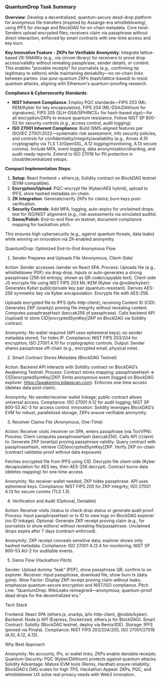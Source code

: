 ### QuantumDrop Task Summary

**Overview**: Develop a decentralized, quantum-secure dead-drop platform for anonymous file transfers (inspired by Assange-era whistleblowing), using IPFS for storage and BlockDAG for on-chain metadata. Core twist: Senders upload encrypted files; receivers claim via passphrase without direct interaction, enforced by smart contracts with one-time access and key burn.

**Key Innovative Feature - ZKPs for Verifiable Anonymity**: Integrate lattice-based ZK-SNARKs (e.g., via circom library) for receivers to prove drop access/validity without revealing passphrase, sender details, or content. This enables "provable receipts" for journalists (e.g., confirming tip legitimacy to editors) while maintaining deniability—no on-chain links between parties. Use post-quantum ZKPs (hash/lattice-based) to resist quantum attacks, aligning with Ethereum's quantum-proofing research.

**Compliance & Cybersecurity Standards**:
- **NIST Inherent Compliance**: Employ PQC standards—FIPS 203 (ML-KEM/Kyber for key encapsulation), FIPS 204 (ML-DSA/Dilithium for signatures), FIPS 205 (SLH-DSA/SPHINCS+ for hash-based sigs)—for all encryption/ZKPs to ensure quantum resistance. Follow NIST SP 800-53 for security controls (e.g., access control, audit logging).
- **ISO 27001 Inherent Compliance**: Build ISMS-aligned features per ISO/IEC 27001:2022—systematic risk assessment, info security policies, and controls for confidentiality/integrity/availability (e.g., Annex A.10 cryptography via TLS 1.3/OpenSSL, A.12 logging/monitoring, A.13 secure comms). Include MFA, event logging, data anonymization/sharding, and audit-ready reports. Extend to ISO 27018 for PII protection in cloud/decentralized setups.

**Compact Implementation Steps**:
1. **Setup**: React frontend + ethers.js; Solidity contract on BlockDAG testnet (EVM-compatible).
2. **Encryption/Upload**: PQC-encrypt file (Kyber/AES hybrid), upload to IPFS, store hashed metadata on-chain.
3. **ZK Integration**: Generate/verify ZKPs for claims; burn keys post-verification.
4. **Security Controls**: Add MFA, logging, auto-expiry for unclaimed drops; test for ISO/NIST alignment (e.g., risk assessments via simulated audits).
5. **Demo/Polish**: End-to-end flow on testnet; document compliance mapping for hackathon pitch.

This ensures high cybersecurity (e.g., against quantum threats, data leaks) while winning on innovation via ZK-enabled anonymity.


QuantumDrop: Optimized End-to-End Anonymous Flow
1. Sender Prepares and Uploads File (Anonymous, Client-Side)

Action: Sender accesses /sender on React SPA.
Process:
Uploads file (e.g., whistleblower PDF) via drag-drop.
Inputs or auto-generates a strong passphrase (256-bit entropy, shown as QR code/copyable text).
Client-side JS encrypts file using NIST FIPS 203 ML-KEM (Kyber via @noble/kyber):
Generates Kyber public/private key pair (quantum-resistant).
Derives AES-256 symmetric key via Kyber encapsulation.
Encrypts file with AES-256.


Uploads encrypted file to IPFS (ipfs-http-client), receiving Content ID (CID).
Generates ZKP (snarkjs) proving file integrity without revealing content.
Computes passphraseHash (keccak256 of passphrase).
Calls backend API (/upload) to store CID|encryptedSymKey|ZKP on BlockDAG via Solidity contract.


Anonymity: No wallet required (API uses ephemeral keys); no sender metadata stored; Tor hides IP.
Compliance: NIST FIPS 203/204 for encryption; ISO 27001 A.10 for cryptographic controls.
Output: Sender shares passphrase off-chain (e.g., encrypted email, physical note).

2. Smart Contract Stores Metadata (BlockDAG Testnet)

Action: Backend API interacts with Solidity contract on BlockDAG’s Awakening Testnet.
Process:
Contract stores mapping: passphraseHash => CID|encryptedSymKey|ZKP.
Emits anonymous event (logged on BlockDAG explorer: https://awakening.bdagscan.com).
Enforces one-time access (deletes data post-claim).


Anonymity: No sender/receiver wallet linkage; public contract allows universal access.
Compliance: ISO 27001 A.12 for audit logging; NIST SP 800-53 AC-3 for access control.
Innovation: Solidity leverages BlockDAG’s EVM for robust, parallelized storage; ZKPs ensure verifiable anonymity.

3. Receiver Claims File (Anonymous, One-Time)

Action: Receiver visits /receiver on SPA, enters passphrase (via Tor/VPN).
Process:
Client computes passphraseHash (keccak256).
Calls API (/claim) to:
Generate ZKP (snarkjs) proving passphrase validity.
Query contract with passphraseHash, retrieve CID|encryptedSymKey|ZKP.
Verify ZKP on-chain (contract validates proof without data exposure).


Fetches encrypted file from IPFS using CID.
Decrypts file client-side (Kyber decapsulation for AES key, then AES-256 decrypt).
Contract burns data (deletes mapping) for one-time access.


Anonymity: No receiver wallet needed; ZKP hides passphrase. API uses ephemeral keys.
Compliance: NIST FIPS 205 for ZKP integrity; ISO 27001 A.13 for secure comms (TLS 1.3).

4. Verification and Audit (Optional, Deniable)

Action: Receiver visits /status to check drop status or generate audit proof.
Process:
Input passphraseHash or tx ID to view logs on BlockDAG explorer (no ID linkage).
Optional: Generate ZKP receipt proving claim (e.g., for journalists to show editors) without revealing file/passphrase.
Unclaimed drops expire after 7 days (contract-enforced).


Anonymity: ZKP receipt conceals sensitive data; explorer shows only hashed metadata.
Compliance: ISO 27001 A.12.4 for monitoring; NIST SP 800-53 AU-2 for auditable events.

5. Demo Flow (Hackathon Pitch)

Sender: Upload dummy “leak” (PDF), show passphrase QR, confirm tx on explorer.
Receiver: Input passphrase, download file, show burn tx (data gone).
Wow Factor: Display ZKP receipt proving claim without leaks; emphasize quantum-secure encryption and NIST/ISO compliance.
Pitch Line: “QuantumDrop: WikiLeaks reimagined—anonymous, quantum-proof dead drops for the decentralized era.”

Tech Stack

Frontend: React SPA (ethers.js, snarkjs, ipfs-http-client, @noble/kyber).
Backend: Node.js API (Express, Dockerized, ethers.js for BlockDAG).
Smart Contract: Solidity (BlockDAG testnet, deploy via Remix/IDE).
Storage: IPFS (pinned via Pinata).
Compliance: NIST FIPS 203/204/205, ISO 27001/27018 (A.10, A.12, A.13).

Why Best Approach

Anonymity: No accounts, IPs, or wallet links; ZKPs enable deniable receipts.
Quantum-Security: PQC (Kyber/Dilithium) protects against quantum attacks.
Solidity Advantage: Mature EVM tools (Remix, Hardhat) ensure reliability; BlockDAG’s DAG scales for high TPS.
Hackathon Appeal: ZKPs, PQC, and whistleblower UX solve real privacy needs with Web3 innovation.
